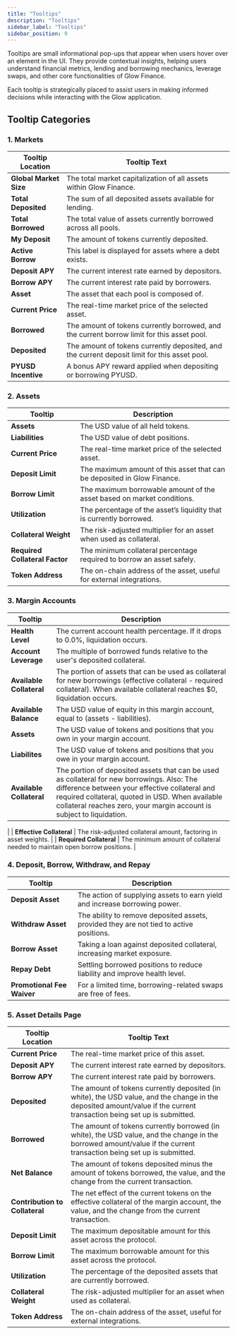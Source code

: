 ```yaml
---
title: "Tooltips"
description: "Tooltips"
sidebar_label: "Tooltips"
sidebar_position: 9
---
```


Tooltips are small informational pop-ups that appear when users hover over an element in the UI. They provide contextual insights, helping users understand financial metrics, lending and borrowing mechanics, leverage swaps, and other core functionalities of Glow Finance.

Each tooltip is strategically placed to assist users in making informed decisions while interacting with the Glow application.

## Tooltip Categories

### 1. Markets

| **Tooltip Location** | **Tooltip Text** |
| --- | --- |
| **Global Market Size** | The total market capitalization of all assets within Glow Finance. |
| **Total Deposited** | The sum of all deposited assets available for lending. |
| **Total Borrowed** | The total value of assets currently borrowed across all pools. |
| **My Deposit** | The amount of tokens currently deposited. |
| **Active Borrow** | This label is displayed for assets where a debt exists. |
| **Deposit APY** | The current interest rate earned by depositors. |
| **Borrow APY** | The current interest rate paid by borrowers. |
| **Asset** | The asset that each pool is composed of. |
| **Current Price** | The real-time market price of the selected asset. |
| **Borrowed** | The amount of tokens currently borrowed, and the current borrow limit for this asset pool. |
| **Deposited** | The amount of tokens currently deposited, and the current deposit limit for this asset pool. |
| **PYUSD Incentive** | A bonus APY reward applied when depositing or borrowing PYUSD. |

### 2. Assets

| **Tooltip** | **Description** |
| --- | --- |
| **Assets** | The USD value of all held tokens. |
| **Liabilities** | The USD value of debt positions. |
| **Current Price** | The real-time market price of the selected asset. |
| **Deposit Limit** | The maximum amount of this asset that can be deposited in Glow Finance. |
| **Borrow Limit** | The maximum borrowable amount of the asset based on market conditions. |
| **Utilization** | The percentage of the asset’s liquidity that is currently borrowed. |
| **Collateral Weight** | The risk-adjusted multiplier for an asset when used as collateral. |
| **Required Collateral Factor** | The minimum collateral percentage required to borrow an asset safely. |
| **Token Address** | The on-chain address of the asset, useful for external integrations. |

### 3. Margin Accounts

| **Tooltip** | **Description** |
| --- | --- |
| **Health Level** | The current account health percentage. If it drops to 0.0%, liquidation occurs. |
| **Account Leverage** | The multiple of borrowed funds relative to the user's deposited collateral. |
| **Available Collateral** | The portion of assets that can be used as collateral for new borrowings (effective collateral - required collateral). When available collateral reaches $0, liquidation occurs. |
| **Available Balance** | The USD value of equity in this margin account, equal to (assets - liabilities). |
| **Assets** | The USD value of tokens and positions that you own in your margin account. |
| **Liabilites** | The USD value of tokens and positions that you owe in your margin account. |
| **Available Collateral** | The portion of deposited assets that can be used as collateral for new borrowings. Also: The difference between your effective collateral and required collateral, quoted in USD.  When available collateral reaches zero, your margin account is subject to liquidation.

 |
| **Effective Collateral** | The risk-adjusted collateral amount, factoring in asset weights. |
| **Required Collateral** | The minimum amount of collateral needed to maintain open borrow positions. |

### 4. Deposit, Borrow, Withdraw, and Repay

| **Tooltip** | **Description** |
| --- | --- |
| **Deposit Asset** | The action of supplying assets to earn yield and increase borrowing power. |
| **Withdraw Asset** | The ability to remove deposited assets, provided they are not tied to active positions. |
| **Borrow Asset** | Taking a loan against deposited collateral, increasing market exposure. |
| **Repay Debt** | Settling borrowed positions to reduce liability and improve health level. |
| **Promotional Fee Waiver** | For a limited time, borrowing-related swaps are free of fees. |

### 5. Asset Details Page

| **Tooltip Location** | **Tooltip Text** |
| --- | --- |
| **Current Price** | The real-time market price of this asset. |
| **Deposit APY** | The current interest rate earned by depositors. |
| **Borrow APY** | The current interest rate paid by borrowers. |
| **Deposited** | The amount of tokens currently deposited (in white), the USD value, and the change in the deposited amount/value if the current transaction being set up is submitted. |
| **Borrowed** | The amount of tokens currently borrowed (in white), the USD value, and the change in the borrowed amount/value if the current transaction being set up is submitted. |
| **Net Balance** | The amount of tokens deposited minus the amount of tokens borrowed, the value, and the change from the current transaction. |
| **Contribution to Collateral** | The net effect of the current tokens on the effective collateral of the margin account, the value, and the change from the current transaction. |
| **Deposit Limit** | The maximum depositable amount for this asset across the protocol. |
| **Borrow Limit** | The maximum borrowable amount for this asset across the protocol. |
| **Utilization** | The percentage of the deposited assets that are currently borrowed. |
| **Collateral Weight** | The risk-adjusted multiplier for an asset when used as collateral. |
| **Token Address** | The on-chain address of the asset, useful for external integrations. |

